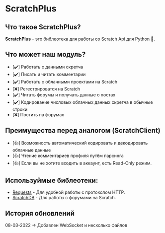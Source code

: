 # ScratchPlus
## Что такое ScratchPlus?
**ScratchPlus** - это библеотека для работы со Scratch Api для Python :snake:.
## Что может наш модуль?
- [:heavy_check_mark:] Работать с данными скретча
- [:heavy_check_mark:] Писать и читать комментарии 
- [:heavy_check_mark:] Работать с облачными проектами на Scratch
- [:x:] Регестрироватся на Scratch
- [:heavy_check_mark:] Читать форумы и получать данные о постах
- [✔️] Кодирование числовых облачных данных скретча в обычные строки
- [:x:] Постить на форумах
## Преимущества перед аналогом (ScratchClient)
- [:+1:] Возможность автоматический кодировать и декодировать облачные данные  
- [:+1:] Чтение комментариев профиля путём парсинга
- [:+1:] Если вы не хотите входить в аккаунт, есть Read-Only режим.

## Используймые библеотеки:
- [Requests](github.com/psf/requests) - Для удобной работы с протоколом HTTP.
- [ScratchDB](https://scratchdb.lefty.one/) - Для работы с форумами на Scratch.
## История обновлений
08-03-2022 -> Добавлен WebSocket и несколько файлов
